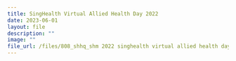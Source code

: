 ```yaml
---
title: SingHealth Virtual Allied Health Day 2022
date: 2023-06-01
layout: file
description: ""
image: ""
file_url: /files/808_shhq_shm 2022 singhealth virtual allied health day 2022.pdf
---
```

